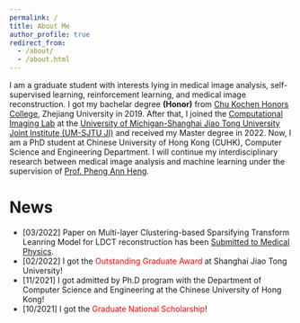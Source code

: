 ```yaml
---
permalink: /
title: About Me
author_profile: true
redirect_from: 
  - /about/
  - /about.html
---
```



I am a graduate student with interests lying in medical image analysis, self-supervised learning, reinforcement learning, and medical image reconstruction. I got my bachelar degree **(Honor)** from [Chu Kochen Honors College](http://ckc.zju.edu.cn/), Zhejiang University in 2019. After that, I joined the [Computational Imaging Lab](https://www.ji.sjtu.edu.cn/research/laboratories/laboratory-detail/523/) at the [University of Michigan-Shanghai Jiao Tong University Joint Institute (UM-SJTU JI)](https://www.ji.sjtu.edu.cn/) and received my Master degree in 2022. Now, I am a PhD student at Chinese University of Hong Kong (CUHK), Computer Science and Engineering Department. I will continue my interdisciplinary research between medical image analysis and machine learning under the supervision of [Prof. Pheng Ann Heng](http://www.cse.cuhk.edu.hk/~pheng/).


News
======
* [03/2022] Paper on Multi-layer Clustering-based Sparsifying Transform Leanring Model for LDCT reconstruction has been [Submitted to Medical Physics](https://arxiv.org/abs/2203.11565). 
* [02/2022] I got the <font color='red'>Outstanding Graduate Award</font> at Shanghai Jiao Tong University!
* [11/2021] I got admitted by Ph.D program with the Department of Computer Science and Engineering at the Chinese University of Hong Kong! 
* [10/2021] I got the <font color='red'>Graduate National Scholarship</font>!
